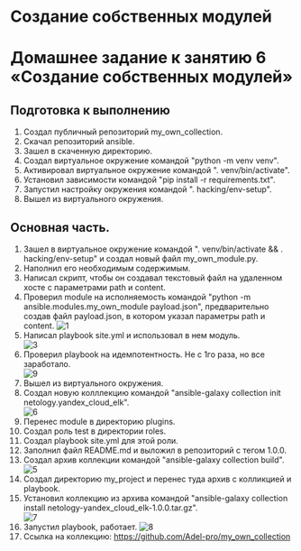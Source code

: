 # Создание собственных модулей
# Домашнее задание к занятию 6 «Создание собственных модулей»

## Подготовка к выполнению
  1. Создал публичный репозиторий my_own_collection.
  2. Скачал репозиторий ansible.
  3. Зашел в скаченную директорию.
  4. Создал виртуальное окружение командой "python -m venv venv".
  5. Активировал виртуальное окружение командой ". venv/bin/activate".
  6. Установил зависимости командой "pip install -r requirements.txt".
  7. Запустил настройку окружения командой ". hacking/env-setup".
  8. Вышел из виртуального окружения.
      
## Основная часть.
  1. Зашел в виртуальное окружение командой ". venv/bin/activate && . hacking/env-setup" и создал новый файл my_own_module.py.
  2. Наполнил его необходимым содержимым.
  3. Написал скрипт, чтобы он создавал текстовый файл на удаленном хосте с параметрами path и content.
  4. Проверил module на исполняемость командой "python -m ansible.modules.my_own_module payload.json", предварительно создав файл payload.json, в котором указал параметры path и content.
     ![1](https://github.com/Adel-pro/Netology/assets/116494871/b98a9a28-98c8-4188-9620-0333ec2405a5)
  5. Написал playbook site.yml и использовал в нем модуль.  
     ![3](https://github.com/Adel-pro/Netology/assets/116494871/ef5b6289-87e3-4e8a-9637-549c5a12750d)
  6. Проверил playbook на идемпотентность. Не с 1го раза, но все заработало.  
     ![9](https://github.com/Adel-pro/Netology/assets/116494871/7b4abc8e-d941-4174-b722-1abb1ba4de02)
  7. Вышел из виртуального окружения.
  8. Создал новую колллекцию командой "ansible-galaxy collection init netology.yandex_cloud_elk".  
     ![6](https://github.com/Adel-pro/Netology/assets/116494871/b9093b92-d271-42f4-b60b-ab0175f6396a)
  9. Перенес module в директорию plugins.
  10. Создал роль test в директории roles.
  11. Создал playbook site.yml для этой роли.
  12. Заполнил файл README.md и выложил в репозиторий с тегом 1.0.0.
  13. Создал архив коллекции командой "ansible-galaxy collection build".  
      ![5](https://github.com/Adel-pro/Netology/assets/116494871/d5465c97-dcdf-403c-9d83-0458fe3f067e)
  14. Создал директорию my_project и перенес туда архив с колликцией и playbook.
  15. Установил коллекцию из архива командой "ansible-galaxy collection install netology-yandex_cloud_elk-1.0.0.tar.gz".  
      ![7](https://github.com/Adel-pro/Netology/assets/116494871/1ec30188-4ac2-4e0e-9274-8ac174b6719e)
  16. Запустил playbook, работает. 
      ![8](https://github.com/Adel-pro/Netology/assets/116494871/3199234d-88f1-46b3-b352-fb4ff69db333)
  17. Ссылка на коллекцию: https://github.com/Adel-pro/my_own_collection
